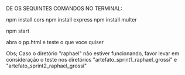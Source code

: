 DE OS SEQUINTES COMANDOS NO TERMINAL:

npm install cors
npm install express
npm install multer

npm start

abra o pp.html e teste o que voce quiser


Obs; Caso o diretório "raphael" não estiver funcionando, favor levar em consideração o teste nos diretórios "artefato_sprint1_raphael_grossi" e "artefato_sprint2_raphael_grossi"
